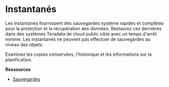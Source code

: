 Instantanés
===========

Les instantanés fournissent des sauvegardes système rapides et complètes pour la protection et la récupération des données. Restaurez ces dernières dans des systèmes Teradata de cloud public cible avec un temps d'arrêt minime. Les instantanés ne peuvent pas effectuer de sauvegardes au niveau des objets.

Examinez les copies conservées, l'historique et les informations sur la planification.

**Ressources**

-   [Sauvegardes](https://docs.teradata.com/r/yvHydfa0yCRWG8y0pk4dIQ/6iUMkdwVlxZh6_lUW9ixOg)

